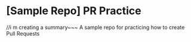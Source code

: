 # [Sample Repo] PR Practice
//i m creating a summary~~~
A sample repo for practicing how to create Pull Requests
